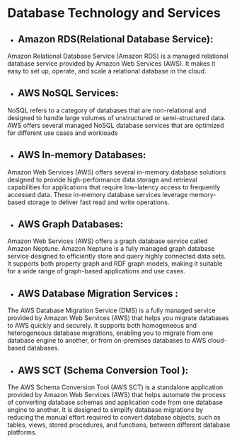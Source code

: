 # Database Technology and Services

* ## Amazon RDS(Relational Database Service):

Amazon Relational Database Service (Amazon RDS) is a managed relational database service provided by Amazon Web Services (AWS). It makes it easy to set up, operate, and scale a relational database in the cloud.

* ## AWS NoSQL Services:

NoSQL refers to a category of databases that are non-relational and designed to handle large volumes of unstructured or semi-structured data. AWS offers several managed NoSQL database services that are optimized for different use cases and workloads

* ## AWS In-memory Databases:

Amazon Web Services (AWS) offers several in-memory database solutions designed to provide high-performance data storage and retrieval capabilities for applications that require low-latency access to frequently accessed data. These in-memory database services leverage memory-based storage to deliver fast read and write operations.

* ## AWS Graph Databases:

Amazon Web Services (AWS) offers a graph database service called Amazon Neptune. Amazon Neptune is a fully managed graph database service designed to efficiently store and query highly connected data sets. It supports both property graph and RDF graph models, making it suitable for a wide range of graph-based applications and use cases.

* ## AWS Database Migration  Services :

The AWS Database Migration Service (DMS) is a fully managed service provided by Amazon Web Services (AWS) that helps you migrate databases to AWS quickly and securely. It supports both homogeneous and heterogeneous database migrations, enabling you to migrate from one database engine to another, or from on-premises databases to AWS cloud-based databases.

* ## AWS SCT (Schema Conversion Tool ):

The AWS Schema Conversion Tool (AWS SCT) is a standalone application provided by Amazon Web Services (AWS) that helps automate the process of converting database schemas and application code from one database engine to another. It is designed to simplify database migrations by reducing the manual effort required to convert database objects, such as tables, views, stored procedures, and functions, between different database platforms.
